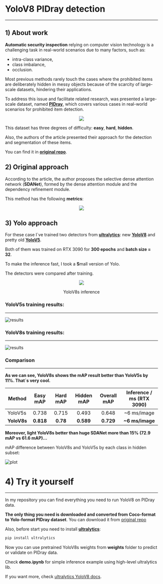 # YoloV8 PIDray detection
---


## **1) About work**
 
 **Automatic security inspection** relying on computer vision technology is a challenging task in real-world scenarios due to many factors, such as: 
 * intra-class variance, 
 * class imbalance,
 * occlusion. 
 
 Most previous methods rarely touch the cases where the prohibited items are deliberately hidden in messy objects because of the scarcity of large-scale datasets, hindering their applications. 
 
 To address this issue and facilitate related research, was presented a large-scale dataset, named [**PIDray**](https://arxiv.org/pdf/2211.10763.pdf), which covers various cases in real-world scenarios for prohibited item detection.
 
 
 <p align="center">
  <img src="https://user-images.githubusercontent.com/69139386/219473437-8500eccb-b761-4e85-b538-e4ac3b8d642b.png">
</p>

This dataset has three degrees of difficulty: **easy**, **hard**, **hidden**.

Also, the authors of the article presented their approach for the detection and segmentation of these items.

You can find it in [**original repo**](https://github.com/bywang2018/security-dataset).

## **2) Original approach**

According to the article, the author proposes the selective dense attention network (**SDANet**), formed by the dense attention module and the dependency refinement module.

This method has the following **metrics**:

<p align="center">
  <img src="https://user-images.githubusercontent.com/69139386/219476130-2d2f9921-a55d-49b8-8f55-8cc3e416b6b0.png">
</p>


## **3) Yolo approach**

For these case I`ve trained two detectors from [**ultralytics**](https://ultralytics.com/): new [**YoloV8**](https://github.com/ultralytics/ultralytics) and pretty old [**YoloV5**](https://github.com/ultralytics/yolov5). 

Both of them was trained on RTX 3090 for **300 epochs** and **batch size = 32**. 

To make the inference fast, I took a **S**mall version of Yolo.

The detectors were compared after training.

 <p align="center">
  <img src="https://user-images.githubusercontent.com/69139386/219468798-46598e11-0c0a-4985-b5ae-fc65468efca2.gif">
</p>

<p align="center">
  YoloV8s inference 
</p>


### **YoloV5s training results:**
---

![results](https://user-images.githubusercontent.com/69139386/219479548-a2d5020d-663a-4e0b-9371-958e47f49f4a.png)

### **YoloV8s training results:**
---
![results](https://user-images.githubusercontent.com/69139386/219482323-fe2e5770-ee79-422d-8093-e91f444657f4.png)

### **Comparison**
---

**As we can see, YoloV8s shows the mAP result better than YoloV5s by 11%. That`s very cool.**

| Method  | Easy mAP| Hard mAP|Hidden mAP|Overall mAP| Inference / ms (RTX 3090)| 
| ------------- | :---:  |:---:  |:---:  |:---:  |:---:  | 
| YoloV5s  | 0.738  |0.715  |0.493  | 0.648  |~6 ms/image | 
| **YoloV8s**  | **0.818**  |**0.78**  |**0.589**  |**0.729**  |**~6 ms/image**  |

**Moreover, light YoloV8s better than huge SDANet more than 15% (72.9 mAP vs 61.6 mAP)...**

mAP difference between YoloV8s and YoloV5s by each class in hidden subset:

![plot](https://user-images.githubusercontent.com/69139386/219493557-5150055d-b542-4f6f-a826-c59697295304.png)

# 4) Try it yourself
---
In my repository you can find everything you need to run YoloV8 on PIDray data. 

**The only thing you need is downloaded and converted from Coco-format to Yolo-format PIDray dataset**. You can download it from [original repo](https://github.com/bywang2018/security-dataset)

Also, before start you need to install [**ultralytics**](https://github.com/ultralytics/ultralytics):
```Python
pip install ultralytics
```
Now you can use pretrained YoloV8s weights from **weights** folder to predict or validate on PIDray data.

Check **demo.ipynb** for simple inference example using high-level ultralytics lib. 

If you want more, check [ultralytics YoloV8 docs](https://docs.ultralytics.com/).
